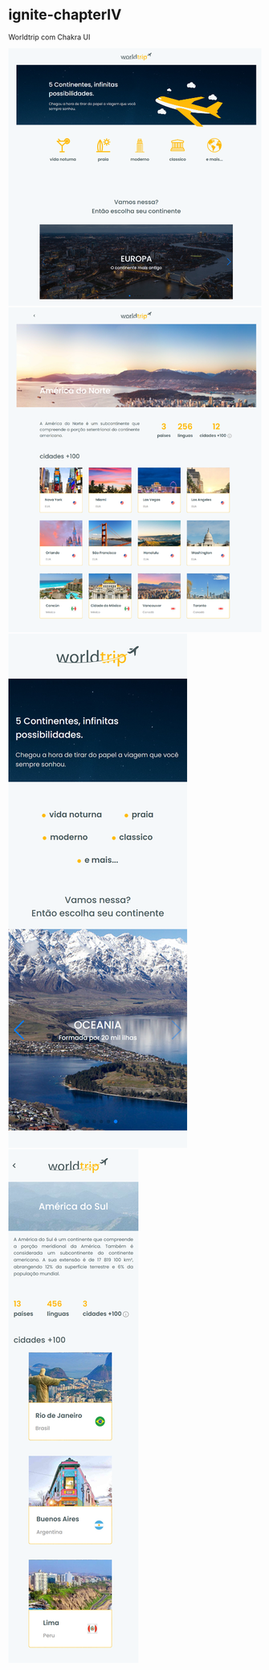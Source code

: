 # ignite-chapterIV
Worldtrip com Chakra UI

![ScreenShot](https://github.com/brunafinSD/ignite-chapterIV-desafio-01/blob/main/src/web-inicio.png?raw=true)
![ScreenShot](https://github.com/brunafinSD/ignite-chapterIV-desafio-01/blob/main/src/web-continente.png?raw=true)
![ScreenShot](https://github.com/brunafinSD/ignite-chapterIV-desafio-01/blob/main/src/mobile-inicio.png?raw=true)
![ScreenShot](https://github.com/brunafinSD/ignite-chapterIV-desafio-01/blob/main/src/mobile-continente.png?raw=true)
